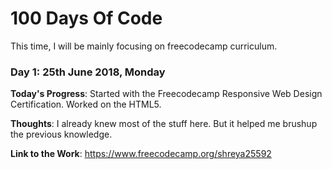 # 100 Days Of Code 

This time, I will be mainly focusing on freecodecamp curriculum. 

### Day 1: 25th June 2018, Monday 
**Today's Progress**: Started with the Freecodecamp Responsive Web Design Certification. Worked on the HTML5. 

**Thoughts**: I already knew most of the stuff here. But it helped me brushup the previous knowledge.

**Link to the Work**: https://www.freecodecamp.org/shreya25592
